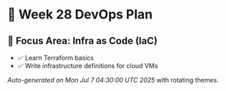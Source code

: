 # 📅 Week 28 DevOps Plan

## 🎯 Focus Area: Infra as Code (IaC)

- ✅ Learn Terraform basics
- ✅ Write infrastructure definitions for cloud VMs

_Auto-generated on Mon Jul  7 04:30:00 UTC 2025_ with rotating themes.
